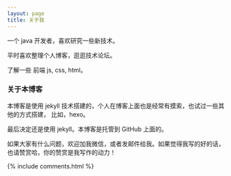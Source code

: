 ```yaml
---
layout: page
title: 关于我 
---
```


一个 java 开发者，喜欢研究一些新技术。
<p>
平时喜欢整理个人博客，逛逛技术论坛。
<p>
了解一些 前端 js, css, html。

<p>

<h3> 关于本博客  </h3>  
<p>本博客是使用 jekyll 技术搭建的，个人在博客上面也是经常有摸索，也试过一些其他的方式搭建，
比如，hexo。
<p>最后决定还是使用 jekyll。本博客是托管到 GitHub 上面的。
<p>
<p>
如果大家有什么问题，欢迎加我微信，或者发邮件给我。如果觉得我写的好的话，也请赞赏哈，你的赞赏是我写作的动力！
<p>


<p>

<p> 

<p> 

<p> 

<p> 


{% include comments.html %}

